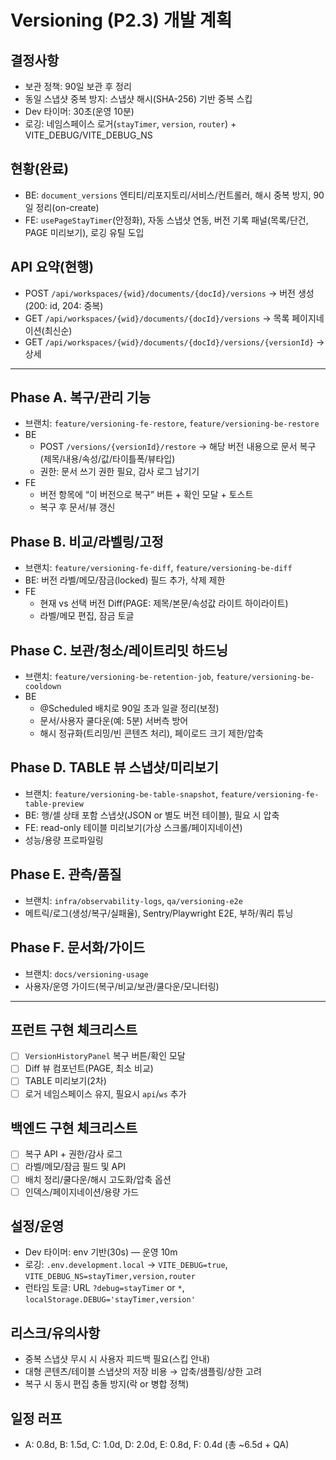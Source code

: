 # Versioning (P2.3) 개발 계획

## 결정사항
- 보관 정책: 90일 보관 후 정리
- 동일 스냅샷 중복 방지: 스냅샷 해시(SHA-256) 기반 중복 스킵
- Dev 타이머: 30초(운영 10분)
- 로깅: 네임스페이스 로거(`stayTimer`, `version`, `router`) + VITE_DEBUG/VITE_DEBUG_NS

## 현황(완료)
- BE: `document_versions` 엔티티/리포지토리/서비스/컨트롤러, 해시 중복 방지, 90일 정리(on-create)
- FE: `usePageStayTimer`(안정화), 자동 스냅샷 연동, 버전 기록 패널(목록/단건, PAGE 미리보기), 로깅 유틸 도입

## API 요약(현행)
- POST `/api/workspaces/{wid}/documents/{docId}/versions` → 버전 생성 (200: id, 204: 중복)
- GET `/api/workspaces/{wid}/documents/{docId}/versions` → 목록 페이지네이션(최신순)
- GET `/api/workspaces/{wid}/documents/{docId}/versions/{versionId}` → 상세

---

## Phase A. 복구/관리 기능
- 브랜치: `feature/versioning-fe-restore`, `feature/versioning-be-restore`
- BE
  - POST `/versions/{versionId}/restore` → 해당 버전 내용으로 문서 복구(제목/내용/속성/값/타이틀폭/뷰타입)
  - 권한: 문서 쓰기 권한 필요, 감사 로그 남기기
- FE
  - 버전 항목에 “이 버전으로 복구” 버튼 + 확인 모달 + 토스트
  - 복구 후 문서/뷰 갱신

## Phase B. 비교/라벨링/고정
- 브랜치: `feature/versioning-fe-diff`, `feature/versioning-be-diff`
- BE: 버전 라벨/메모/잠금(locked) 필드 추가, 삭제 제한
- FE
  - 현재 vs 선택 버전 Diff(PAGE: 제목/본문/속성값 라이트 하이라이트)
  - 라벨/메모 편집, 잠금 토글

## Phase C. 보관/청소/레이트리밋 하드닝
- 브랜치: `feature/versioning-be-retention-job`, `feature/versioning-be-cooldown`
- BE
  - @Scheduled 배치로 90일 초과 일괄 정리(보정)
  - 문서/사용자 쿨다운(예: 5분) 서버측 방어
  - 해시 정규화(트리밍/빈 콘텐츠 처리), 페이로드 크기 제한/압축

## Phase D. TABLE 뷰 스냅샷/미리보기
- 브랜치: `feature/versioning-be-table-snapshot`, `feature/versioning-fe-table-preview`
- BE: 행/셀 상태 포함 스냅샷(JSON or 별도 버전 테이블), 필요 시 압축
- FE: read-only 테이블 미리보기(가상 스크롤/페이지네이션)
- 성능/용량 프로파일링

## Phase E. 관측/품질
- 브랜치: `infra/observability-logs`, `qa/versioning-e2e`
- 메트릭/로그(생성/복구/실패율), Sentry/Playwright E2E, 부하/쿼리 튜닝

## Phase F. 문서화/가이드
- 브랜치: `docs/versioning-usage`
- 사용자/운영 가이드(복구/비교/보관/쿨다운/모니터링)

---

## 프런트 구현 체크리스트
- [ ] `VersionHistoryPanel` 복구 버튼/확인 모달
- [ ] Diff 뷰 컴포넌트(PAGE, 최소 비교)
- [ ] TABLE 미리보기(2차)
- [ ] 로거 네임스페이스 유지, 필요시 `api`/`ws` 추가

## 백엔드 구현 체크리스트
- [ ] 복구 API + 권한/감사 로그
- [ ] 라벨/메모/잠금 필드 및 API
- [ ] 배치 정리/쿨다운/해시 고도화/압축 옵션
- [ ] 인덱스/페이지네이션/용량 가드

## 설정/운영
- Dev 타이머: env 기반(30s) — 운영 10m
- 로깅: `.env.development.local` → `VITE_DEBUG=true`, `VITE_DEBUG_NS=stayTimer,version,router`
- 런타임 토글: URL `?debug=stayTimer` or `*`, `localStorage.DEBUG='stayTimer,version'`

## 리스크/유의사항
- 중복 스냅샷 무시 시 사용자 피드백 필요(스킵 안내)
- 대형 콘텐츠/테이블 스냅샷의 저장 비용 → 압축/샘플링/상한 고려
- 복구 시 동시 편집 충돌 방지(락 or 병합 정책)

## 일정 러프
- A: 0.8d, B: 1.5d, C: 1.0d, D: 2.0d, E: 0.8d, F: 0.4d (총 ~6.5d + QA)
